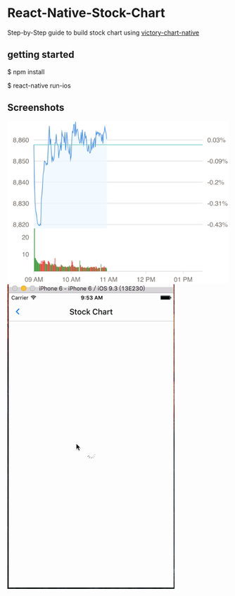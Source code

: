 # React-Native-Stock-Chart

Step-by-Step guide to build stock chart using [victory-chart-native](https://github.com/FormidableLabs/victory-chart-native)

## getting started
$ npm install

$ react-native run-ios

## Screenshots
![Rect](./screenshots/stock-chart.png)
![Rect](./screenshots/screenshot.gif)
